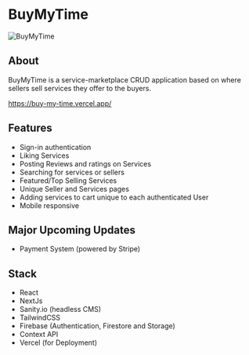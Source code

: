 # BuyMyTime

![BuyMyTime](https://www.redwanahmed.com/assets/BuyMyTime.PNG "BuyMyTime")

## About
BuyMyTime is a service-marketplace CRUD application based on where sellers sell services they offer to the buyers.

https://buy-my-time.vercel.app/

## Features
* Sign-in authentication
* Liking Services
* Posting Reviews and ratings on Services
* Searching for services or sellers
* Featured/Top Selling Services
* Unique Seller and Services pages
* Adding services to cart unique to each authenticated User
* Mobile responsive

## Major Upcoming Updates
* Payment System (powered by Stripe)

## Stack
* React
* NextJs
* Sanity.io (headless CMS)
* TailwindCSS
* Firebase (Authentication, Firestore and Storage)
* Context API
* Vercel (for Deployment)
